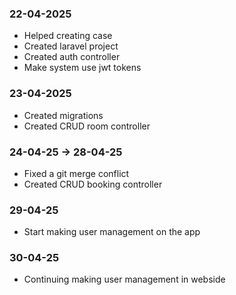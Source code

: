 ### 22-04-2025
- Helped creating case
- Created laravel project
- Created auth controller
- Make system use jwt tokens

### 23-04-2025
- Created migrations
- Created CRUD room controller

### 24-04-25 -> 28-04-25
- Fixed a git merge conflict
- Created CRUD booking controller

### 29-04-25
- Start making user management on the app

### 30-04-25
- Continuing making user management in webside
